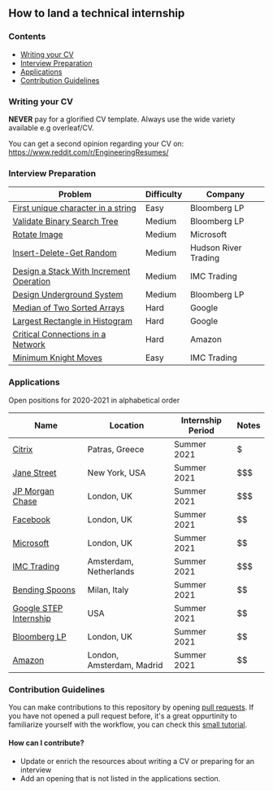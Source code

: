 ## How to land a technical internship

### Contents
* [Writing your CV](#writing-your-cv)
* [Interview Preparation](#interview-preparation)
* [Applications](#applications)
* [Contribution Guidelines](#contribution-guidelines)

### Writing your CV

**NEVER** pay for a glorified CV template. Always use the wide variety available e.g overleaf/CV.

You can get a second opinion regarding your CV on: https://www.reddit.com/r/EngineeringResumes/

### Interview Preparation

| Problem | Difficulty | Company |
|---------|------------|---------|
| [First unique character in a string](https://leetcode.com/problems/first-unique-character-in-a-string/) | Easy | Bloomberg LP |
| [Validate Binary Search Tree](https://leetcode.com/problems/validate-binary-search-tree/) | Medium | Bloomberg LP |
| [Rotate Image](https://leetcode.com/problems/rotate-image/) | Medium | Microsoft |
| [Insert-Delete-Get Random](https://leetcode.com/problems/insert-delete-getrandom-o1/) | Medium | Hudson River Trading |
| [Design a Stack With Increment Operation](https://leetcode.com/problems/design-a-stack-with-increment-operation/) | Medium | IMC Trading |
| [Design Underground System](https://leetcode.com/problems/design-underground-system/) | Medium | Bloomberg LP |
| [Median of Two Sorted Arrays](https://leetcode.com/problems/median-of-two-sorted-arrays/) | Hard | Google |
| [Largest Rectangle in Histogram](https://leetcode.com/problems/largest-rectangle-in-histogram/) | Hard | Google |
| [Critical Connections in a Network](https://leetcode.com/problems/critical-connections-in-a-network/) | Hard | Amazon |
| [Minimum Knight Moves](https://www.hackerrank.com/contests/20-20-hack-test/challenges/minimum-knight-moves/problem) | Easy | IMC Trading |

### Applications

Open positions for 2020-2021 in alphabetical order

| Name |Location | Internship Period | Notes |
|---|---|---|---|
| [Citrix](https://jobs.citrix.com/job/R22608/Intern-Software-Engineer) | Patras, Greece | Summer 2021 | $ |
| [Jane Street](https://www.janestreet.com/join-jane-street/position/4787572002/)| New York, USA | Summer 2021 | $$$ |
| [JP Morgan Chase](https://jpmc.fa.oraclecloud.com/hcmUI/CandidateExperience/en/sites/CX_1001/job/210020179/)| London, UK | Summer 2021 | $$$ |
| [Facebook](https://www.facebook.com/careers/jobs/1716969328451048/) | London, UK | Summer 2021 | $$ |
| [Microsoft](https://careers.microsoft.com/students/us/en/job/878093/Intern-Opportunities-for-Students-UK-Software-Engineering-and-Program-Management) | London, UK | Summer 2021 | $$ |
| [IMC Trading](https://careers.imc.com/eu/en/job/REQ-00937/Software-Engineer-Intern) | Amsterdam, Netherlands | Summer 2021 | $$$ |
| [Bending Spoons](https://bendingspoons.com/careers.html) | Milan, Italy | Summer 2021 | $$ |
| [Google STEP Internship](https://careers.google.com/jobs/results/93605726980580038-step-intern-second-year-student-summer-2021/?company=Google&company=Google%20Fiber&company=YouTube&employment_type=INTERN&hl=en_US&jlo=en_US&q=step&sort_by=relevance) | USA | Summer 2021 | $$ |
| [Bloomberg LP](https://careers.bloomberg.com/job/detail/84364) | London, UK | Summer 2021 | $$ |
| [Amazon](https://www.amazon.jobs/en/jobs/1261471/software-development-engineer-graduate-2021-amsterdam-the-netherlands) | London, Amsterdam, Madrid | Summer 2021 | $$ |

### Contribution Guidelines
You can make contributions to this repository by opening [pull requests](https://docs.github.com/en/github/collaborating-with-issues-and-pull-requests/about-pull-requests).
If you have not opened a pull request before,
it's a great oppurtinity to familiarize yourself with the workflow, you can check this [small tutorial](https://gist.github.com/Chaser324/ce0505fbed06b947d962).

#### How can I contribute?
* Update or enrich the resources about writing a CV or preparing for an interview
* Add an opening that is not listed in the applications section.
